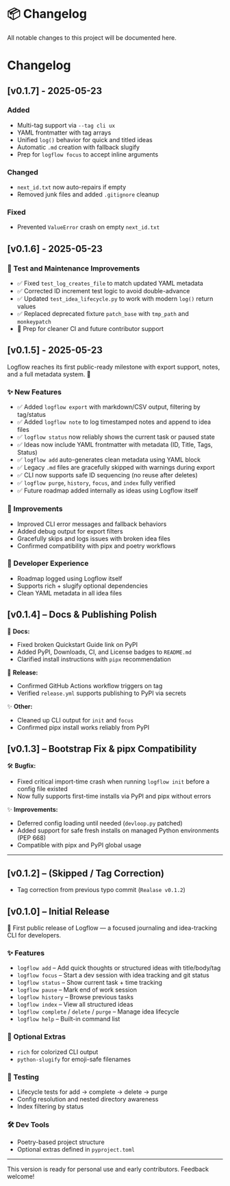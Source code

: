# 📦 Changelog

All notable changes to this project will be documented here.

# Changelog

## [v0.1.7] - 2025-05-23
### Added
- Multi-tag support via `--tag cli ux`
- YAML frontmatter with tag arrays
- Unified `log()` behavior for quick and titled ideas
- Automatic `.md` creation with fallback slugify
- Prep for `logflow focus` to accept inline arguments

### Changed
- `next_id.txt` now auto-repairs if empty
- Removed junk files and added `.gitignore` cleanup

### Fixed
- Prevented `ValueError` crash on empty `next_id.txt`


## [v0.1.6] - 2025-05-23

### 🧪 Test and Maintenance Improvements

- ✅ Fixed `test_log_creates_file` to match updated YAML metadata
- ✅ Corrected ID increment test logic to avoid double-advance
- ✅ Updated `test_idea_lifecycle.py` to work with modern `log()` return values
- ✅ Replaced deprecated fixture `patch_base` with `tmp_path` and `monkeypatch`
- 🧹 Prep for cleaner CI and future contributor support

## [v0.1.5] - 2025-05-23

Logflow reaches its first public-ready milestone with export support, notes, and a full metadata system. 🎉

### ✨ New Features
- ✅ Added `logflow export` with markdown/CSV output, filtering by tag/status
- ✅ Added `logflow note` to log timestamped notes and append to idea files
- ✅ `logflow status` now reliably shows the current task or paused state
- ✅ Ideas now include YAML frontmatter with metadata (ID, Title, Tags, Status)
- ✅ `logflow add` auto-generates clean metadata using YAML block
- ✅ Legacy `.md` files are gracefully skipped with warnings during export
- ✅ CLI now supports safe ID sequencing (no reuse after deletes)
- ✅ `logflow purge`, `history`, `focus`, and `index` fully verified
- ✅ Future roadmap added internally as ideas using Logflow itself

### 🔧 Improvements
- Improved CLI error messages and fallback behaviors
- Added debug output for export filters
- Gracefully skips and logs issues with broken idea files
- Confirmed compatibility with pipx and poetry workflows

### 📁 Developer Experience
- Roadmap logged using Logflow itself
- Supports rich + slugify optional dependencies
- Clean YAML metadata in all idea files


## [v0.1.4] – Docs & Publishing Polish

📘 **Docs:**
- Fixed broken Quickstart Guide link on PyPI
- Added PyPI, Downloads, CI, and License badges to `README.md`
- Clarified install instructions with `pipx` recommendation

🚀 **Release:**
- Confirmed GitHub Actions workflow triggers on tag
- Verified `release.yml` supports publishing to PyPI via secrets

✨ **Other:**
- Cleaned up CLI output for `init` and `focus`
- Confirmed pipx install works reliably from PyPI

## [v0.1.3] – Bootstrap Fix & pipx Compatibility

🛠 **Bugfix:**
- Fixed critical import-time crash when running `logflow init` before a config file existed
- Now fully supports first-time installs via PyPI and pipx without errors

✨ **Improvements:**
- Deferred config loading until needed (`devloop.py` patched)
- Added support for safe fresh installs on managed Python environments (PEP 668)
- Compatible with pipx and PyPI global usage

---

## [v0.1.2] – (Skipped / Tag Correction)

- Tag correction from previous typo commit (`Realase v0.1.2`)

## [v0.1.0] – Initial Release

🎉 First public release of Logflow — a focused journaling and idea-tracking CLI for developers.

### ✨ Features

- `logflow add` – Add quick thoughts or structured ideas with title/body/tag
- `logflow focus` – Start a dev session with idea tracking and git status
- `logflow status` – Show current task + time tracking
- `logflow pause` – Mark end of work session
- `logflow history` – Browse previous tasks
- `logflow index` – View all structured ideas
- `logflow complete` / `delete` / `purge` – Manage idea lifecycle
- `logflow help` – Built-in command list

### 🧩 Optional Extras

- `rich` for colorized CLI output
- `python-slugify` for emoji-safe filenames

### 🧪 Testing

- Lifecycle tests for add → complete → delete → purge
- Config resolution and nested directory awareness
- Index filtering by status

### 🛠 Dev Tools

- Poetry-based project structure
- Optional extras defined in `pyproject.toml`

---

This version is ready for personal use and early contributors. Feedback welcome!